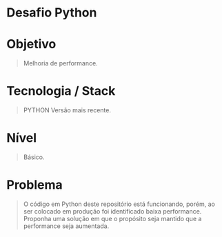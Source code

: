 # Desafio Python

# Objetivo

> Melhoria de performance.

# Tecnologia / Stack

> PYTHON Versão mais recente.

# Nível

> Básico.

# Problema

> O código em Python deste repositório está funcionando, porém, ao ser
> colocado em produção foi identificado baixa performance. Proponha uma
> solução em que o propósito seja mantido que a performance seja
> aumentada.
